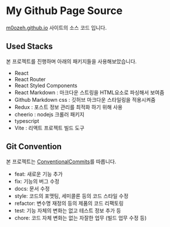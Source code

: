 # My Github Page Source

[m0ozeh.github.io](https://m0ozeh.github.io) 사이트의 소스 코드 입니다.

## Used Stacks

본 프로젝트를 진행하며 아래의 패키지들을 사용해보았습니다.

- React
- React Router
- React Styled Components
- React Markdown : 마크다운 스트링을 HTML요소로 파싱해서 보여줌
- Github Markdown css : 깃허브 마크다운 스타일링을 적용시켜줌
- Redux : 포스트 정보 관리를 최적화 하기 위해 사용
- cheerio : nodejs 크롤러 패키지
- typescript
- Vite : 리액트 프로젝트 빌드 도구

## Git Convention

본 프로젝트는 [ConventionalCommits](https://www.conventionalcommits.org/en/v1.0.0/)를 따릅니다.

- feat: 새로운 기능 추가
- fix: 기능의 버그 수정
- docs: 문서 수정
- style: 코드의 포맷팅, 세미콜론 등의 코드 스타일 수정
- refactor: 변수명 재정의 등의 제품의 코드 리팩토링
- test: 기능 자체의 변화는 없고 테스트 정보 추가 등
- chore: 코드 자체 변화는 없는 자잘한 업무 (빌드 업무 수정 등)